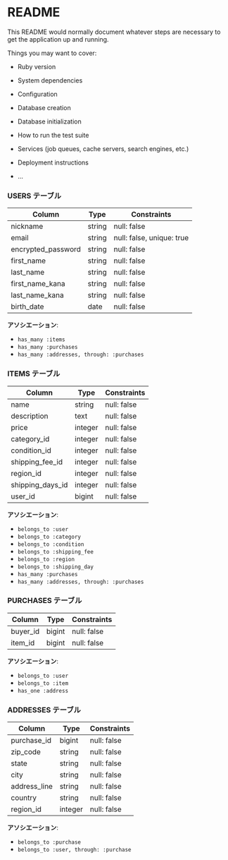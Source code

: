 # README

This README would normally document whatever steps are necessary to get the
application up and running.

Things you may want to cover:

* Ruby version

* System dependencies

* Configuration

* Database creation

* Database initialization

* How to run the test suite

* Services (job queues, cache servers, search engines, etc.)

* Deployment instructions

* ...

### USERS テーブル
| Column               | Type           | Constraints    
|----------------------|----------------|---------------------------
| nickname             | string         | null: false
| email                | string         | null: false, unique: true
| encrypted_password   | string         | null: false
| first_name           | string         | null: false
| last_name            | string         | null: false
| first_name_kana      | string         | null: false
| last_name_kana       | string         | null: false
| birth_date           | date           | null: false

**アソシエーション**:
- `has_many :items`
- `has_many :purchases`
- `has_many :addresses, through: :purchases`

### ITEMS テーブル
| Column               | Type           | Constraints    
|----------------------|----------------|-----------------
| name                 | string         | null: false
| description          | text           | null: false
| price                | integer        | null: false
| category_id          | integer        | null: false
| condition_id         | integer        | null: false
| shipping_fee_id      | integer        | null: false
| region_id            | integer        | null: false
| shipping_days_id     | integer        | null: false
| user_id              | bigint         | null: false

**アソシエーション**:
- `belongs_to :user`
- `belongs_to :category`
- `belongs_to :condition`
- `belongs_to :shipping_fee`
- `belongs_to :region`
- `belongs_to :shipping_day`
- `has_many :purchases`
- `has_many :addresses, through: :purchases`

### PURCHASES テーブル
| Column               | Type           | Constraints         
|----------------------|----------------|----------------------
| buyer_id             | bigint         | null: false 
| item_id              | bigint         | null: false 

**アソシエーション**:
- `belongs_to :user`
- `belongs_to :item`
- `has_one :address`

### ADDRESSES テーブル
| Column               | Type           | Constraints   
|----------------------|----------------|----------------------
| purchase_id          | bigint         | null: false
| zip_code             | string         | null: false                                        
| state                | string         | null: false
| city                 | string         | null: false 
| address_line         | string         | null: false
| country              | string         | null: false
| region_id            | integer        | null: false 

**アソシエーション**:
- `belongs_to :purchase`
- `belongs_to :user, through: :purchase`

